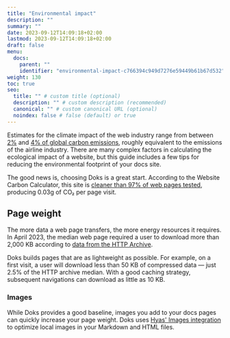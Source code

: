 ```yaml
---
title: "Environmental impact"
description: ""
summary: ""
date: 2023-09-12T14:09:18+02:00
lastmod: 2023-09-12T14:09:18+02:00
draft: false
menu:
  docs:
    parent: ""
    identifier: "environmental-impact-c766394c949d7276e59449b61b67d532"
weight: 130
toc: true
seo:
  title: "" # custom title (optional)
  description: "" # custom description (recommended)
  canonical: "" # custom canonical URL (optional)
  noindex: false # false (default) or true
---
```


Estimates for the climate impact of the web industry range from between [2%](https://www.sciencefocus.com/science/what-is-the-carbon-footprint-of-the-internet/) and [4% of global carbon emissions](https://www.bbc.com/future/article/20200305-why-your-internet-habits-are-not-as-clean-as-you-think), roughly equivalent to the emissions of the airline industry. There are many complex factors in calculating the ecological impact of a website, but this guide includes a few tips for reducing the environmental footprint of your docs site.

The good news is, choosing Doks is a great start. According to the Website Carbon Calculator, this site is [cleaner than 97% of web pages tested](https://www.websitecarbon.com/website/doks-netlify-app/), producing 0.03g of CO₂ per page visit.

## Page weight

The more data a web page transfers, the more energy resources it requires. In April 2023, the median web page required a user to download more than 2,000 KB according to [data from the HTTP Archive](https://httparchive.org/reports/state-of-the-web).

Doks builds pages that are as lightweight as possible. For example, on a first visit, a user will download less than 50 KB of compressed data — just 2.5% of the HTTP archive median. With a good caching strategy, subsequent navigations can download as little as 10 KB.

### Images

While Doks provides a good baseline, images you add to your docs pages can quickly increase your page weight. Doks uses [Hyas' Images integration](https://docs.gethyas.com/guides/integrations-guide/images/) to optimize local images in your Markdown and HTML files.
